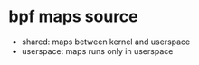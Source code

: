 # bpf maps source

- shared: maps between kernel and userspace
- userspace: maps runs only in userspace
